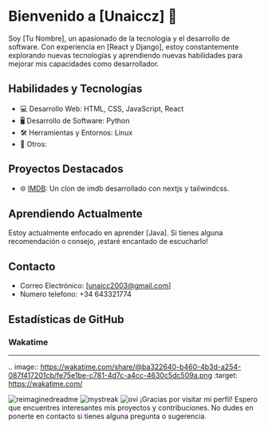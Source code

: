 # Bienvenido a [Unaiccz] 👋

Soy [Tu Nombre], un apasionado de la tecnología y el desarrollo de software. Con experiencia en [React y Django], estoy constantemente explorando nuevas tecnologías y aprendiendo nuevas habilidades para mejorar mis capacidades como desarrollador.

## Habilidades y Tecnologías

- 💻 Desarrollo Web: HTML, CSS, JavaScript, React
- 🖥️ Desarrollo de Software: Python
- 🛠️ Herramientas y Entornos: Linux
- 🚀 Otros:

## Proyectos Destacados

- 🌐 [IMDB](https://github.com/unaiccz/idmb): Un clon de imdb desarrollado con nextjs y tailwindcss.

## Aprendiendo Actualmente

Estoy actualmente enfocado en aprender [Java]. Si tienes alguna recomendación o consejo, ¡estaré encantado de escucharlo!

## Contacto

- Correo Electrónico: [unaicc2003@gmail.com]
- Numero telefono: +34 643321774

## Estadísticas de GitHub
### Wakatime 
-------------------------------
.. image:: https://wakatime.com/share/@ba322640-b460-4b3d-a254-087f417201cb/fe75e1be-c781-4d7c-a4cc-4630c5dc509a.png
    :target: https://wakatime.com/

<img src="https://myreadme.vercel.app/api/embed/unaiccz?panels=userstatistics,toprepositories,toplanguages,commitgraph" alt="reimaginedreadme" />
<img src="https://github-readme-streak-stats.herokuapp.com/?user=unaiccz&theme=tokyonight" alt="mystreak"/>
<img src="https://github-readme-stats.vercel.app/api/top-langs?username=unaiccz&show_icons=true&locale=en&layout=compact&theme=chartreuse-dark" alt="ovi" />
¡Gracias por visitar mi perfil! Espero que encuentres interesantes mis proyectos y contribuciones. No dudes en ponerte en contacto si tienes alguna pregunta o sugerencia.
